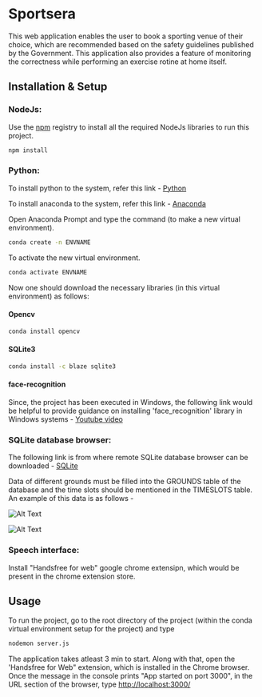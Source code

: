 # Sportsera

This web application enables the user to book a sporting venue of their choice, which are recommended based on the safety guidelines published by the Government. This application also provides a feature of monitoring the correctness while performing an exercise rotine at home itself.
## Installation & Setup

### NodeJs: 
Use the [npm](https://docs.npmjs.com/downloading-and-installing-node-js-and-npm) registry to install all the required NodeJs libraries to run this project.

```bash
npm install
```

### Python:
To install python to the system, refer this link - [Python](https://www.python.org/downloads/)

To install anaconda to the system, refer this link - [Anaconda](https://docs.anaconda.com/anaconda/install/)

Open Anaconda Prompt and type the command (to make a new virtual environment). 

```bash
conda create -n ENVNAME
```

To activate the new virtual environment.

```bash
conda activate ENVNAME
```
Now one should download the necessary libraries (in this virtual environment) as follows:

#### Opencv
```bash
conda install opencv
```

#### SQLite3
```bash
conda install -c blaze sqlite3
```

#### face-recognition
Since, the project has been executed in Windows, the following link would be helpful to provide guidance on installing 'face_recognition' library in Windows systems - [Youtube video](https://youtu.be/xaDJ5xnc8dc)

### SQLite database browser:
The following link is from where remote SQLite database browser can be downloaded - [SQLite](https://sqlitebrowser.org/dl/)

Data of different grounds must be filled into the GROUNDS table of the database and the time slots should be mentioned in the TIMESLOTS table. An example of this data is as follows -

![Alt Text](/public/images/Capture1.JPG)

![Alt Text](/public/images/Capture2.JPG)

### Speech interface:
Install "Handsfree for web" google chrome extensipn, which would be present in the chrome extension store.


## Usage
To run the project, go to the root directory of the project (within the conda virtual environment setup for the project) and type
```bash
nodemon server.js
```
The application takes atleast 3 min to start. Along with that, open the 'Handsfree for Web" extension, which is installed in the Chrome browser.
Once the message in the console prints "App started on port 3000", in the URL section of the browser, type [http://localhost:3000/](http://localhost:3000/)
